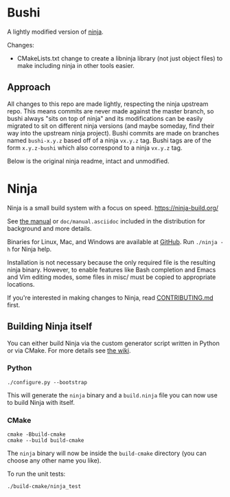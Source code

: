 # Bushi

A lightly modified version of [ninja](https://github.com/ninja-build/ninja).

Changes:
- CMakeLists.txt change to create a libninja library (not just object files) to make including ninja
  in other tools easier.

## Approach

All changes to this repo are made lightly, respecting the ninja upstream repo. This means commits
are never made against the master branch, so bushi always "sits on top of ninja" and its
modifications can be easily migrated to sit on different ninja versions (and maybe someday, find
their way into the upstream ninja project). Bushi commits are made on branches named `bushi-x.y.z`
based off of a ninja `vx.y.z` tag. Bushi tags are of the form `x.y.z-bushi` which also correspond to
a ninja `vx.y.z` tag.

Below is the original ninja readme, intact and unmodified.
# Ninja

Ninja is a small build system with a focus on speed.
https://ninja-build.org/

See [the manual](https://ninja-build.org/manual.html) or
`doc/manual.asciidoc` included in the distribution for background
and more details.

Binaries for Linux, Mac, and Windows are available at
  [GitHub](https://github.com/ninja-build/ninja/releases).
Run `./ninja -h` for Ninja help.

Installation is not necessary because the only required file is the
resulting ninja binary. However, to enable features like Bash
completion and Emacs and Vim editing modes, some files in misc/ must be
copied to appropriate locations.

If you're interested in making changes to Ninja, read
[CONTRIBUTING.md](CONTRIBUTING.md) first.

## Building Ninja itself

You can either build Ninja via the custom generator script written in Python or
via CMake. For more details see
[the wiki](https://github.com/ninja-build/ninja/wiki).

### Python

```
./configure.py --bootstrap
```

This will generate the `ninja` binary and a `build.ninja` file you can now use
to build Ninja with itself.

### CMake

```
cmake -Bbuild-cmake
cmake --build build-cmake
```

The `ninja` binary will now be inside the `build-cmake` directory (you can
choose any other name you like).

To run the unit tests:

```
./build-cmake/ninja_test
```
